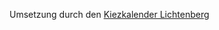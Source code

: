 Umsetzung durch den <a class="external_link" href="https://kiezkalender-lichtenberg.de/" target="blank">Kiezkalender Lichtenberg</a>
<div id="kiezkalender"></div>
<script src="https://kiezkalender-lichtenberg.de/lib/1.0.0/kiezkalender.min.js"></script>
<script type="text/javascript">
    var t = new Date();

    // Kategorien 600 Alt-Hohenschönhausen 624 Hohenschönhausen

    var options = {
        start_date: `${t.getFullYear()}-${String(t.getMonth()+1).padStart(2,"0")}-${String(t.getDate()).padStart(2,"0")}`,
        categories: '600, 624'
    };
    var kiezkalender = new Kiezkalender("#kiezkalender", options);
</script>